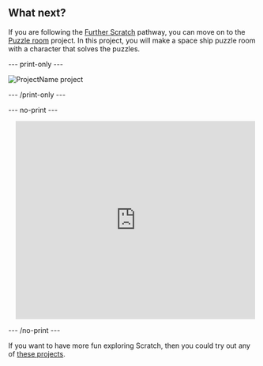## What next?

If you are following the [Further Scratch](https://projects.raspberrypi.org/en/pathways/further-scratch) pathway, you can move on to the [Puzzle room](https://projects.raspberrypi.org/en/projects/puzzle-room) project. In this project, you will make a space ship puzzle room with a character that solves the puzzles.

--- print-only ---

![ProjectName project](images/projectname-project.png)

--- /print-only ---

--- no-print ---

<div class="scratch-preview" style="margin-left: 15px;">
  <iframe allowtransparency="true" width="485" height="402" src="https://scratch.mit.edu/projects/embed/486719199/?autostart=false" frameborder="0"></iframe>
</div>

--- /no-print ---

If you want to have more fun exploring Scratch, then you could try out any of [these projects](https://projects.raspberrypi.org/en/projects?software%5B%5D=scratch&curriculum%5B%5D=%201).
